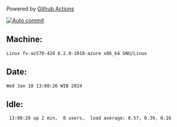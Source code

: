 Powered by [Github Actions](https://github.com/features/actions)

[![Auto commit](https://github.com/hiage/workstation/workflows/Auto%20commit/badge.svg)](https://github.com/hiage/workstation/actions?query=workflow%3A%22Auto+commit%22)

## Machine:
```
Linux fv-az570-420 6.2.0-1018-azure x86_64 GNU/Linux
```
## Date:
```
Wed Jan 10 13:08:26 WIB 2024
```
## Idle:
```
 13:08:26 up 2 min,  0 users,  load average: 0.57, 0.39, 0.16
```
